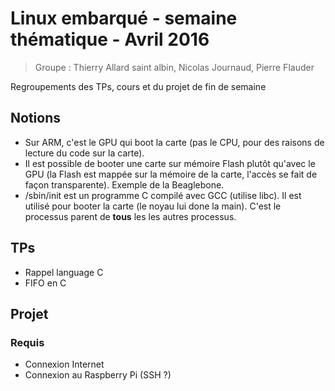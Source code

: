 # Linux embarqué - semaine thématique - Avril 2016

> Groupe : Thierry Allard saint albin, Nicolas Journaud, Pierre Flauder

Regroupements des TPs, cours et du projet de fin de semaine

## Notions

* Sur ARM, c'est le GPU qui boot la carte (pas le CPU, pour des raisons de lecture du code sur la carte).
* Il est possible de booter une carte sur mémoire Flash plutôt qu'avec le GPU (la Flash est mappée sur la mémoire de la carte, l'accès se fait de façon transparente). Exemple de la Beaglebone.
* /sbin/init est un programme C compilé avec GCC (utilise libc). Il est utilisé pour booter la carte (le noyau lui done la main). C'est le processus parent de **tous** les les autres processus.

## TPs

* Rappel language C
* FIFO en C

## Projet

### Requis

* Connexion Internet
* Connexion au Raspberry Pi (SSH ?)
